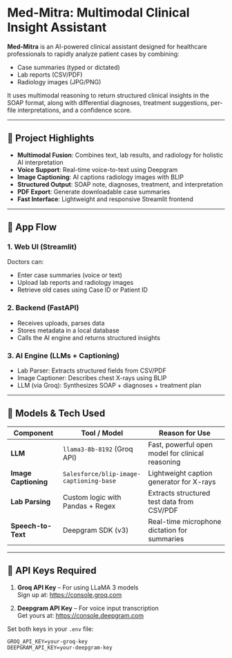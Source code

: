 # Med-Mitra: Multimodal Clinical Insight Assistant

**Med-Mitra** is an AI-powered clinical assistant designed for healthcare professionals to rapidly analyze patient cases by combining:
- Case summaries (typed or dictated)
- Lab reports (CSV/PDF)
- Radiology images (JPG/PNG)

It uses multimodal reasoning to return structured clinical insights in the SOAP format, along with differential diagnoses, treatment suggestions, per-file interpretations, and a confidence score.

---

## 🧠 Project Highlights

- **Multimodal Fusion**: Combines text, lab results, and radiology for holistic AI interpretation
- **Voice Support**: Real-time voice-to-text using Deepgram
- **Image Captioning**: AI captions radiology images with BLIP
- **Structured Output**: SOAP note, diagnoses, treatment, and interpretation
- **PDF Export**: Generate downloadable case summaries
- **Fast Interface**: Lightweight and responsive Streamlit frontend

---

## 🔄 App Flow

### 1. Web UI (Streamlit)
Doctors can:
- Enter case summaries (voice or text)
- Upload lab reports and radiology images
- Retrieve old cases using Case ID or Patient ID

### 2. Backend (FastAPI)
- Receives uploads, parses data
- Stores metadata in a local database
- Calls the AI engine and returns structured insights

### 3. AI Engine (LLMs + Captioning)
- Lab Parser: Extracts structured fields from CSV/PDF
- Image Captioner: Describes chest X-rays using BLIP
- LLM (via Groq): Synthesizes SOAP + diagnoses + treatment plan

---

## 🤖 Models & Tech Used

| Component           | Tool / Model                             | Reason for Use                                           |
|---------------------|------------------------------------------|----------------------------------------------------------|
| **LLM**             | `llama3-8b-8192` (Groq API)              | Fast, powerful open model for clinical reasoning         |
| **Image Captioning**| `Salesforce/blip-image-captioning-base` | Lightweight caption generator for X-rays                 |
| **Lab Parsing**     | Custom logic with Pandas + Regex         | Extracts structured test data from CSV/PDF               |
| **Speech-to-Text**  | Deepgram SDK (v3)                        | Real-time microphone dictation for summaries             |

---

## 🔐 API Keys Required

1. **Groq API Key** – For using LLaMA 3 models  
   Sign up at: https://console.groq.com

2. **Deepgram API Key** – For voice input transcription  
   Get yours at: https://console.deepgram.com

Set both keys in your `.env` file:

```env
GROQ_API_KEY=your-groq-key
DEEPGRAM_API_KEY=your-deepgram-key
